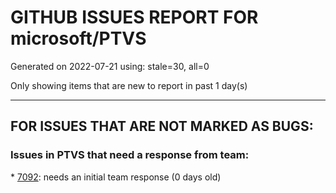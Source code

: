 
# GITHUB ISSUES REPORT FOR microsoft/PTVS


Generated on 2022-07-21 using: stale=30, all=0


Only showing items that are new to report in past 1 day(s)


---

## FOR ISSUES THAT ARE NOT MARKED AS BUGS:


### Issues in PTVS that need a response from team:


\* [7092](https://github.com/microsoft/PTVS/issues/7092 "Stub paths setting not observed"): needs an initial team response (0 days old)
